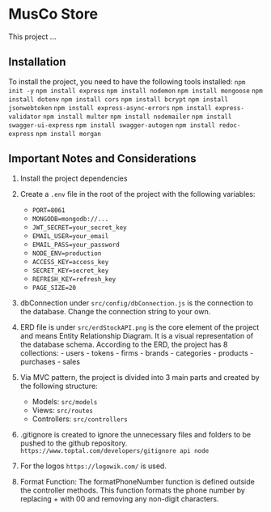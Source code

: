 # MusCo Store

This project ...

## Installation

To install the project, you need to have the following tools installed:
`npm init -y`
`npm install express`
`npm install nodemon`
`npm install mongoose`
`npm install dotenv`
`npm install cors`
`npm install bcrypt`
`npm install jsonwebtoken`
`npm install express-async-errors`
`npm install express-validator`
`npm install multer`
`npm install nodemailer`
`npm install swagger-ui-express`
`npm install swagger-autogen`
`npm install redoc-express`
`npm install morgan`

## Important Notes and Considerations

1. Install the project dependencies
2. Create a `.env` file in the root of the project with the following variables:

   - `PORT=8061`
   - `MONGODB=mongodb://...`
   - `JWT_SECRET=your_secret_key`
   - `EMAIL_USER=your_email`
   - `EMAIL_PASS=your_password`
   - `NODE_ENV=production`
   - `ACCESS_KEY=access_key`
   - `SECRET_KEY=secret_key`
   - `REFRESH_KEY=refresh_key`
   - `PAGE_SIZE=20`

3. dbConnection under `src/config/dbConnection.js` is the connection to the database.
   Change the connection string to your own.

4. ERD file is under `src/erdStockAPI.png` is the core element of the project and means Entity Relationship Diagram.
   It is a visual representation of the database schema.
   According to the ERD, the project has 8 collections: - users - tokens - firms - brands - categories - products - purchases - sales

5. Via MVC pattern, the project is divided into 3 main parts and created by the following structure:

   - Models: `src/models`
   - Views: `src/routes`
   - Controllers: `src/controllers`

6. .gitignore is created to ignore the unnecessary files and folders to be pushed to the github repository.
   `https://www.toptal.com/developers/gitignore api node`

7. For the logos `https://logowik.com/` is used.

8. Format Function: The formatPhoneNumber function is defined outside the controller methods.
   This function formats the phone number by replacing + with 00 and removing any non-digit characters.
